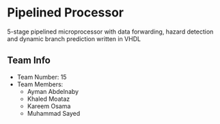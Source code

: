 # Pipelined Processor
5-stage pipelined microprocessor with data forwarding, hazard detection and dynamic branch prediction written in VHDL

## Team Info

- Team Number: 15
- Team Members:
  - Ayman Abdelnaby
  - Khaled Moataz
  - Kareem Osama
  - Muhammad Sayed